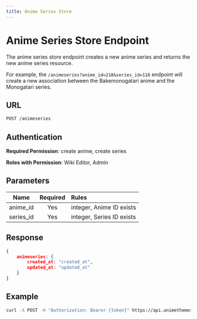 ```yaml
---
title: Anime Series Store
---
```


# Anime Series Store Endpoint

The anime series store endpoint creates a new anime series and returns the new anime series resource.

For example, the `/animeseries?anime_id=218&series_id=116` endpoint will create a new association between the Bakemonogatari anime and the Monogatari series.

## URL

```sh
POST /animeseries
```

## Authentication

**Required Permission**: create anime, create series

**Roles with Permission**: Wiki Editor, Admin

## Parameters

| Name      | Required | Rules                     |
| :-------: | :------: | :------------------------ |
| anime_id  | Yes      | integer, Anime ID exists  |
| series_id | Yes      | integer, Series ID exists |

## Response

```json
{
    animeseries: {
        created_at: "created_at",
        updated_at: "updated_at"
    }
}
```

## Example

```bash
curl -X POST -H "Authorization: Bearer {token}" https://api.animethemes.moe/animeseries/
```
